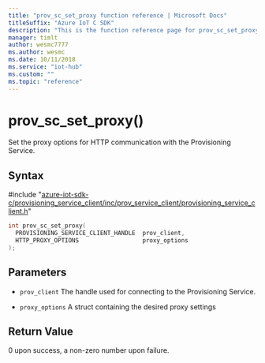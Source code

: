 ```yaml
---                             
title: "prov_sc_set_proxy function reference | Microsoft Docs" 
titleSuffix: "Azure IoT C SDK"            
description: "This is the function reference page for prov_sc_set_proxy() in the Azure IoT C SDK. This SDK is used with the Azure IoT Hub and Azure IoT Hub Device Provisioning Service"            
manager: timlt                 
author: wesmc7777              
ms.author: wesmc               
ms.date: 10/11/2018                    
ms.service: "iot-hub"             
ms.custom: ""                
ms.topic: "reference"        
---                            
```


# prov_sc_set_proxy()

Set the proxy options for HTTP communication with the Provisioning Service.

## Syntax

\#include "[azure-iot-sdk-c/provisioning_service_client/inc/prov_service_client/provisioning_service_client.h](../provisioning-service-client-h.md)"  
```C
int prov_sc_set_proxy(
  PROVISIONING_SERVICE_CLIENT_HANDLE  prov_client,
  HTTP_PROXY_OPTIONS                  proxy_options
);
```

## Parameters
* `prov_client` The handle used for connecting to the Provisioning Service. 

* `proxy_options` A struct containing the desired proxy settings

## Return Value
0 upon success, a non-zero number upon failure.

